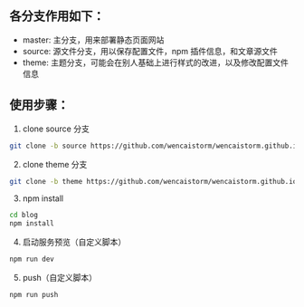 
## 各分支作用如下：
+ master: 主分支，用来部署静态页面网站
+ source: 源文件分支，用以保存配置文件，npm 插件信息，和文章源文件
+ theme: 主题分支，可能会在别人基础上进行样式的改进，以及修改配置文件信息


## 使用步骤：

1. clone source 分支

```bash
git clone -b source https://github.com/wencaistorm/wencaistorm.github.io.git blog
```

2. clone theme 分支

```bash
git clone -b theme https://github.com/wencaistorm/wencaistorm.github.io.git ./blog/themes/indigo
```

3. npm install
```bash
cd blog
npm install
```

4. 启动服务预览（自定义脚本）
```bash
npm run dev
```

5. push（自定义脚本）
```bash
npm run push
```